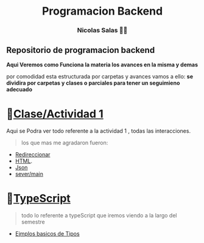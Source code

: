 <h1 align="center">  Programacion Backend </h1>
<h3 align="center"> Nicolas Salas 👨‍🏫 </h3>

## Repositorio de programacion backend

**Aqui Veremos como Funciona la materia los avances en la misma y demas**

por comodidad esta estructurada por carpetas y avances vamos a ello:
**se dividira por carpetas y clases o parciales para tener un seguimieno adecuado**

 # 📁[Clase/Actividad 1](https://github.com/Nick0oo/ClasesBackend/tree/main/Clase%201)
 Aqui se Podra ver todo referente a la actividad 1 , todas las interacciones.
> los que mas me agradaron fueron:
- [Redireccionar](https://github.com/Nick0oo/ClasesBackend/blob/main/Clase%201/server_response_redirect_pages.js)
- [HTML](https://github.com/Nick0oo/ClasesBackend/blob/main/Clase%201/server_response_html.js).
- [Json](https://github.com/Nick0oo/ClasesBackend/blob/main/Clase%201/server_response_json.js)
- [sever/main](https://github.com/Nick0oo/ClasesBackend/blob/main/Clase%201/server.js)



# 📁[TypeScript](https://github.com/Nick0oo/ClasesBackend/tree/main/TypeScript)
> todo lo referente a typeScript que iremos viendo a la largo del semestre
- [Ejmplos basicos de Tipos](https://github.com/Nick0oo/ClasesBackend/blob/main/TypeScript/src/types/examplesTypes.ts)

